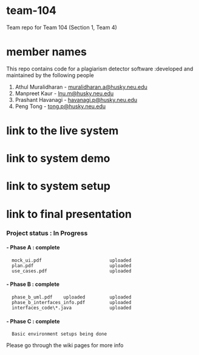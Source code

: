 # team-104
Team repo for Team 104 (Section 1, Team 4)

# member names
This repo contains code for a plagiarism detector software :developed and maintained by the following people 
1. Athul Muralidharan   - muralidharan.a@husky.neu.edu
2. Manpreet Kaur        - lnu.m@husky.neu.edu
3. Prashant Havanagi    - havanagi.p@husky.neu.edu
4. Peng Tong            - tong.p@husky.neu.edu  

# link to the live system


# link to system demo


# link to system setup


# link to final presentation



### Project status : In Progress
#### - Phase A : complete
      mock_ui.pdf                         uploaded
      plan.pdf                            uploaded
      use_cases.pdf                       uploaded

#### - Phase B : complete
      phase_b_uml.pdf    uploaded         uploaded
      phase_b_interfaces_info.pdf         uploaded
      interfaces_code\*.java              uploaded

#### - Phase C : complete
      Basic environment setups being done 
      

Please go through the wiki pages for more info 
